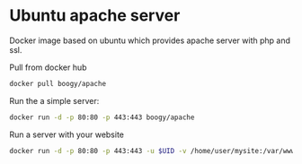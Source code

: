 Ubuntu apache server
=====================

Docker image based on ubuntu which provides apache server with php and ssl.

Pull from docker hub
```bash
docker pull boogy/apache
```

Run the a simple server:

```bash
docker run -d -p 80:80 -p 443:443 boogy/apache
```

Run a server with your website

```bash
docker run -d -p 80:80 -p 443:443 -u $UID -v /home/user/mysite:/var/www/html boogy/apache
```

